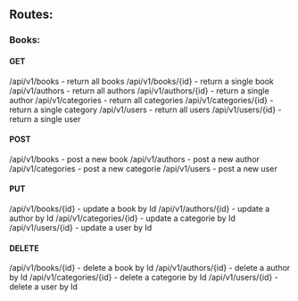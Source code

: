 ## Routes:
### Books:
#### GET 
/api/v1/books - return all books
/api/v1/books/{id} - return a single book 
/api/v1/authors - return all authors 
/api/v1/authors/{id} - return a single author 
/api/v1/categories - return all categories 
/api/v1/categories/{id} - return a single category
/api/v1/users - return all users
/api/v1/users/{id} - return a single user
#### POST
/api/v1/books - post a new book
/api/v1/authors - post a new author
/api/v1/categories - post a new categorie
/api/v1/users - post a new user
#### PUT
/api/v1/books/{id} - update a book by Id
/api/v1/authors/{id} - update a author by Id
/api/v1/categories/{id} - update a categorie by Id
/api/v1/users/{id} - update a user by Id
#### DELETE
/api/v1/books/{id} - delete a book by Id
/api/v1/authors/{id} - delete a author by Id
/api/v1/categories/{id} - delete a categorie by Id
/api/v1/users/{id} - delete a user by Id
